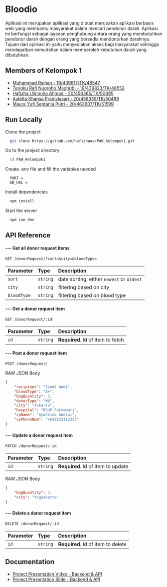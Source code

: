 # Bloodio

Aplikasi ini merupakan aplikasi yang dibuat merupakan aplikasi berbasis web yang membantu masyarakat dalam mencari pendonor darah. Aplikasi ini berfungsi sebagai layanan penghubung antara orang yang membutuhkan pendonor darah dengan orang yang bersedia mendonorkan darahnya. Tujuan dari aplikasi ini yaitu menyediakan akses bagi masyarakat sehingga mendapatkan kemudahan dalam memperoleh kebutuhan darah yang dibutuhkan.

## Members of Kelompok 1

- [Muhammad Raihan - 19/439817/TK/48547](https://www.github.com/mraihannn)
- [Tengku Rafi Nugroho Maghribi - 19/439823/TK/48553](https://www.github.com/rafinm)
- [Hafizha Ulinnuha Ahmad - 20/456365/TK/50495](https://www.github.com/hafizhaua)
- [Auletta Khansa Pradiviasari - 20/456359/TK/50489](https://github.com/Auletta-Khansa)
- [Maura Yufi Septania Putri - 20/463607/TK/51599](https://github.com/MauraYufi)

## Run Locally

Clone the project

```bash
  git clone https://github.com/hafizhaua/PAW_Kelompok1.git
```

Go to the project directory

```bash
  cd PAW_Kelompok1
```

Create .env file and fill the variables needed
```
  PORT =
  DB_URL =
```

Install dependencies

```bash
  npm install
```

Start the server

```bash
  npm run dev
```

## API Reference

#### --- Get all donor request items

```http
GET /donorRequest/?sort=&city=&bloodType=
```

| Parameter | Type     | Description                |
| :-------- | :------- | :------------------------- |
| `sort`    | `string` | date sorting, either `newest` or `oldest` |
| `city`    | `string` | filtering based on city |
| `bloodType`    | `string` | filtering based on blood type |

#### --- Get a donor request item

```http
GET /donorRequest/:id
```

| Parameter | Type     | Description                       |
| :-------- | :------- | :-------------------------------- |
| `id`      | `string` | **Required**. Id of item to fetch |

#### --- Post a donor request item

```http
POST /donorRequest/
```

RAW JSON Body
```json
{
    "recipient": "Sandi Andi",
    "bloodType": "A+",
    "bagQuantity": 3,
    "donorType": "WB",
    "city": "Jakarta",
    "hospital": "RSUP Fatmawati",
    "cpName": "Syahrima Andini",
    "cpPhoneNum": "+628123112233"
}
```

#### --- Update a donor request item

```http
PATCH /donorRequest/:id
```

| Parameter | Type     | Description                       |
| :-------- | :------- | :-------------------------------- |
| `id`      | `string` | **Required**. Id of item to update |

RAW JSON Body
```json
{
    "bagQuantity": 2,
    "city": "Yogyakarta"
}
```

#### --- Delete a donor request item

```http
DELETE /donorRequest/:id
```

| Parameter | Type     | Description                       |
| :-------- | :------- | :-------------------------------- |
| `id`      | `string` | **Required**. Id of item to delete |

## Documentation

- [Project Presentation Video - Backend & API](https://bit.ly/VideoPresentasiAPI_Kelompok1)
- [Project Presentation Slide - Backend & API](https://bit.ly/SlidePresentasiAPI_Kelompok1)


